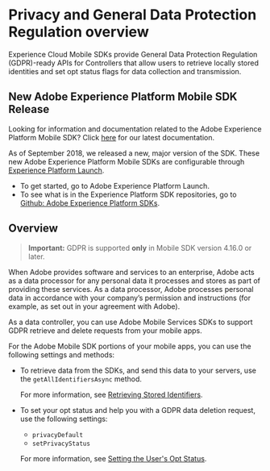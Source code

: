 # Privacy and General Data Protection Regulation overview

Experience Cloud Mobile SDKs provide General Data Protection Regulation (GDPR)-ready APIs for Controllers that allow users to retrieve locally stored identities and set opt status flags for data collection and transmission.

## New Adobe Experience Platform Mobile SDK Release

Looking for information and documentation related to the Adobe Experience Platform Mobile SDK? Click [here](https://aep-sdks.gitbook.io/docs/) for our latest documentation.

As of September 2018, we released a new, major version of the SDK. These new Adobe Experience Platform Mobile SDKs are configurable through [Experience Platform Launch](https://www.adobe.com/experience-platform/launch.html).

* To get started, go to Adobe Experience Platform Launch.
* To see what is in the Experience Platform SDK repositories, go to [Github: Adobe Experience Platform SDKs](https://github.com/Adobe-Marketing-Cloud/acp-sdks).

## Overview

> **Important:** GDPR is supported **only** in Mobile SDK version 4.16.0 or later.

When Adobe provides software and services to an enterprise, Adobe acts as a data processor for any personal data it processes and stores as part of providing these services. As a data processor, Adobe processes personal data in accordance with your company’s permission and instructions (for example, as set out in your agreement with Adobe).

As a data controller, you can use Adobe Mobile Services SDKs to support GDPR retrieve and delete requests from your mobile apps.

For the Adobe Mobile SDK portions of your mobile apps, you can use the following settings and methods:

* To retrieve data from the SDKs, and send this data to your servers, use the `getAllIdentifiersAsync` method.

  For more information, see [Retrieving Stored Identifiers](/docs/android/c-mob-privacy-gdpr-android/c-mob-gdpr-ret-stored-ids-android.md). 

* To set your opt status and help you with a GDPR data deletion request, use the following settings:

  * `privacyDefault` 
  * `setPrivacyStatus`

  For more information, see [Setting the User's Opt Status](/docs/android/c-mob-privacy-gdpr-android/privacy.md).
